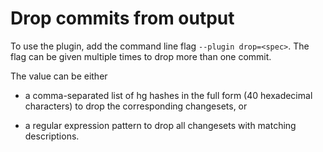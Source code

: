 # Drop commits from output

To use the plugin, add the command line flag `--plugin drop=<spec>`.
The flag can be given multiple times to drop more than one commit.

The <spec> value can be either

- a comma-separated list of hg hashes in the full form (40
   hexadecimal characters) to drop the corresponding changesets, or

- a regular expression pattern to drop all changesets with matching
   descriptions.
